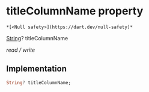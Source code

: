 


# titleColumnName property




    *[<Null safety>](https://dart.dev/null-safety)*


[String](https://api.flutter.dev/flutter/dart-core/String-class.html)? titleColumnName
  
_read / write_






## Implementation

```dart
String? titleColumnName;


```







